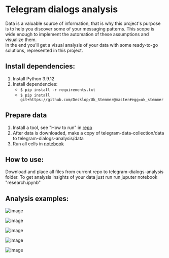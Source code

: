 # Telegram dialogs analysis
Data is a valuable source of information, that is why this project's purpose is to help you discover some of your messaging patterns. This scope is wide enough to implement the automation of these assumptions and visualize them.  
In the end you'll get a visual analysis of your data with some ready-to-go solutions, represented in this project.

## Install dependencies:
1. Install Python 3.9.12
2. Install dependencies:
    - `$ pip install -r requirements.txt`
    - `$ pip install git+https://github.com/Desklop/Uk_Stemmer@master#egg=uk_stemmer`

## Prepare data
1. Install a tool, see "How to run" in [repo](https://github.com/SanGreel/telegram-data-collection)
2. After data is downloaded, make a copy of telegram-data-collection/data to telegram-dialogs-analysis/data
3. Run all cells in [notebook](https://github.com/SanGreel/telegram-dialogs-analysis-v2/blob/main/0_merge_data.ipynb)

## How to use:
Download and place all files from current repo to telegram-dialogs-analysis folder.
To get analysis insights of your data just run run juputer notebook "research.ipynb"

## Analysis examples:
![image](https://user-images.githubusercontent.com/93656863/166719975-9954d35d-c5c6-4d3c-9448-d776f4737726.png)

![image](https://user-images.githubusercontent.com/93656863/166721648-4038e664-7bad-4c24-9b14-dd186f9c8e94.png)

![image](https://user-images.githubusercontent.com/93656863/166722128-ef3b7b5f-4399-474f-9e02-32f26f6c00e6.png)

![image](https://user-images.githubusercontent.com/93656863/166724928-ffbcb706-2143-453b-9ace-7102cdbf6dfe.png)

![image](https://user-images.githubusercontent.com/93656863/166721213-7d4d0924-324a-4f92-9d60-a2fa8ca9ecbe.png)
